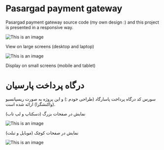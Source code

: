 # Pasargad payment gateway
Pasargad payment gateway source code (my own design :) and this project is presented in a responsive way.

![This is an image](https://www.uplooder.net/img/image/19/684f2f61a607dc18c6a3996ae23d84f7/1.JPG)

View on large screens (desktop and laptop)

![This is an image](https://www.uplooder.net/img/image/19/684f2f61a607dc18c6a3996ae23d84f7/1.JPG)

Display on small screens (mobile and tablet)

# درگاه پرداخت پارسیان
سورس کد درگاه پرداخت پاسارگاد (طراحی خودم :) و این پروژه به صورت ریسپانسیو (واکنشگرا) ارائه شده است.

نمایش در صفحات بزرگ (دسکتاپ و لپ تاب)


![This is an image](https://www.uplooder.net/img/image/19/684f2f61a607dc18c6a3996ae23d84f7/1.JPG)


نمایش در صفحات کوچک (موبایل و تبلت)

![This is an image](https://www.uplooder.net/img/image/4/191fb3a50218513ecced4dd3674dabeb/2.JPG)
